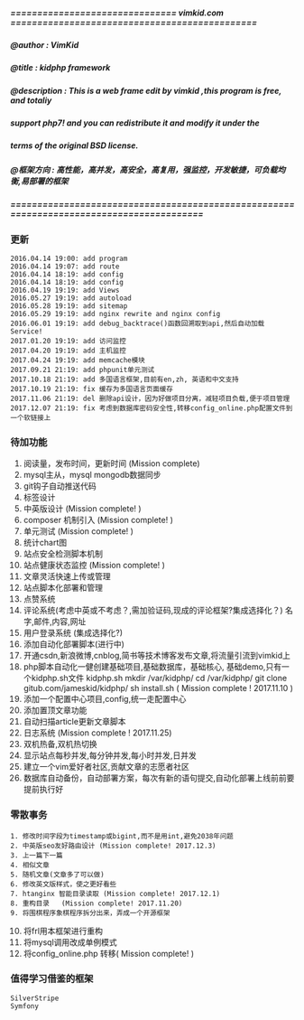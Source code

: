 ##### =============================== vimkid.com ==============================================
##### @author       : VimKid  
##### @title        : kidphp framework
##### @description  : This is a web frame edit by vimkid ,this program is free, and totaliy
#####                  support php7! and you can redistribute it and  modify it under the 
#####                  terms of the original BSD license.
##### @框架方向     : 高性能，高并发，高安全，高复用，强监控，开发敏捷，可负载均衡,易部署的框架
##### =========================================================================================

### 更新
    2016.04.14 19:00: add program  
    2016.04.14 19:07: add route   
    2016.04.14 18:19: add config 
    2016.04.14 18:19: add config  
    2016.04.19 19:19: add Views  
    2016.05.27 19:19: add autoload 
    2016.05.28 19:19: add sitemap
    2016.05.29 19:19: add nginx rewrite and nginx config
    2016.06.01 19:19: add debug_backtrace()函数回溯取到api,然后自动加载Service!
    2017.01.20 19:19: add 访问监控
    2017.04.20 19:19: add 主机监控
    2017.04.24 19:19: add memcache模块
    2017.09.21 21:19: add phpunit单元测试
    2017.10.18 21:19: add 多国语言框架,目前有en,zh, 英语和中文支持
    2017.10.19 21:19: fix 缓存为多国语言页面缓存
    2017.11.06 21:19: del 删除api设计，因为好做项目分离，减轻项目负载,便于项目管理
    2017.12.07 21:19: fix 考虑到数据库密码安全性,转移config_online.php配置文件到一个软链接上

### 待加功能
  1. 阅读量，发布时间，更新时间  (Mission complete)
  2. mysql主从，mysql mongodb数据同步
  3. git钩子自动推送代码
  4. 标签设计
  5. 中英版设计 (Mission complete! )
  6. composer 机制引入 (Mission complete! )
  7. 单元测试  (Mission complete! )
  8. 统计chart图
  9. 站点安全检测脚本机制
 10. 站点健康状态监控 (Mission complete! )
 11. 文章灵活快速上传或管理
 12. 站点脚本化部署和管理
 13. 点赞系统
 14. 评论系统(考虑中英或不考虑？,需加验证码,现成的评论框架?集成选择化？)
     名字,邮件,内容,网址
 15. 用户登录系统 (集成选择化?)
 16. 添加自动化部署脚本(进行中)
 17. 开通csdn,新浪微博,cnblog,简书等技术博客发布文章,将流量引流到vimkid上
 18. php脚本自动化一健创建基础项目,基础数据库，基础核心, 基础demo,只有一个kidphp.sh文件
        kidphp.sh
            mkdir /var/kidphp/
            cd /var/kidphp/
            git clone gitub.com/jameskid/kidphp/
            sh install.sh        ( Mission complete ! 2017.11.10 )
 19. 添加一个配置中心项目,config,统一走配置中心
 20. 添加置顶文章功能
 21. 自动扫描article更新文章脚本
 22. 日志系统    (Mission complete ! 2017.11.25)
 23. 双机热备,双机热切换
 24. 显示站点每秒并发,每分钟并发,每小时并发,日并发
 25. 建立一个vim爱好者社区,贡献文章的志愿者社区
 26. 数据库自动备份，自动部署方案，每次有新的语句提交,自动化部署上线前前要提前执行好

### 零散事务
    1. 修改时间字段为timestamp或bigint,而不是用int,避免2038年问题
    2. 中英版seo友好路由设计 (Mission complete! 2017.12.3)
    3. 上一篇下一篇
    4. 相似文章
    5. 随机文章(文章多了可以做)
    6. 修改英文版样式，使之更好看些
    7. htanginx 智能目录读取 (Mission complete! 2017.12.1)
    8. 重构目录   (Mission complete! 2017.11.20)
    9. 将围棋程序象棋程序拆分出来，弄成一个开源框架
   10. 将frl用本框架进行重构
   11. 将mysql调用改成单例模式
   12. 将config_online.php 转移( Mission complete! )
 
### 值得学习借鉴的框架
    SilverStripe
    Symfony


